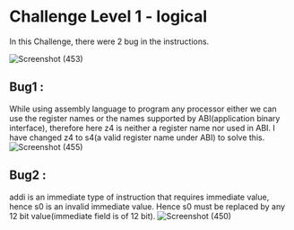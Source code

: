 # Challenge Level 1 - logical
In this Challenge, there were 2 bug in the instructions.  


![Screenshot (453)](https://github.com/vyomasystems-lab/riscv-ctb-challenge-Pavanpm199/assets/84024750/abbc3431-5a24-425b-b7e2-6943f786e130)
## Bug1 : 
While using assembly language to program any processor either we can use the register names or the names supported by ABI(application binary interface), therefore here z4 is neither a register name nor used in ABI. I have changed z4 to s4(a valid register name under ABI) to solve this. 
![Screenshot (455)](https://github.com/vyomasystems-lab/riscv-ctb-challenge-Pavanpm199/assets/84024750/21a54ead-a47d-42eb-97a0-e10da1008800)


## Bug2 :
addi is an immediate type of instruction that requires immediate value, hence s0 is an invalid immediate value. Hence s0 must be replaced by any 12 bit value(immediate field is of 12 bit).
![Screenshot (450)](https://github.com/vyomasystems-lab/riscv-ctb-challenge-Pavanpm199/assets/84024750/15686138-eec0-439b-996e-30a2de6c2b72)
